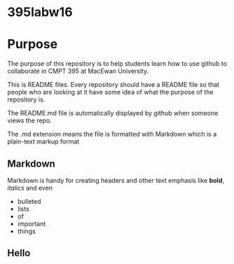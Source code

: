 # 395labw16

Purpose
=======

The purpose of this repository is to help students learn how to use github to collaborate in CMPT 395 at MacEwan University.

This is README files.  Every repository should have a README file so that people who are looking at
it have some idea of what the purpose of the repository is.  

The README.md file is automatically displayed by github when someone views the repo.

The .md extension means the file is formatted with Markdown which is a plain-text markup format

Markdown
--------

Markdown is handy for creating headers and other text emphasis like **bold**, *italics* and even
- bulleted
- lists
- of
- important
- things

Hello
------

